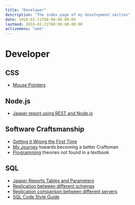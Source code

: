 ```yaml
---
title: "Developer"
description: "The index page of my development section"
date: 2018-02-21T00:00:00-00:00
lastmod: 2018-02-21T00:00:00-00:00
activemenu: "web"
---
```


# Developer

## CSS

* [Mouse Pointers](/sc/mouse/)

## Node.js

* [Jasper report using REST and Node.js](/node/jasper-rest/)

## Software Craftsmanship

* [Getting it Wrong the First Time](/sc/wrong/)
* [My Journey](/sc/journey/) towards becoming a better Craftsman
* [Programming](/sc/programming/) theories not found in a textbook

## SQL

* [Jasper Reports Tables and Parameters](/sql/jasper-table-parameters/)
* [Replication between different schemas](/sql/replicationdifferentschemas/)
* [Replication comparison between different servers](/sql/replicationcomparison/)
* [SQL Code Style Guide](/sql/sql-code-guide/)